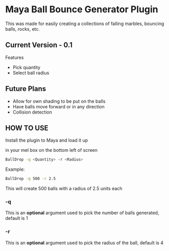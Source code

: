 # Maya Ball Bounce Generator Plugin

This was made for easily creating a collections of falling marbles, bouncing balls, rocks, etc.

## Current Version - 0.1
Features
  - Pick quantity
  - Select ball radius

## Future Plans

 - Allow for own shading to be put on the balls 
 - Have balls move forward or in any direction
 - Collision detection

## HOW TO USE

Install the plugin to Maya and load it up

in your mel box on the bottom left of screen
```sh
BallDrop -q <Quantity> -r <Radius>
```

Example:
```sh
BallDrop -q 500 -r 2.5
```
This will create 500 balls with a radius of 2.5 units each

### -q <Quantity> 

This is an **optional** argument used to pick the number of balls generated, default is 1

### -r <Radius> 

This is an **optional** argument used to pick the radius of the ball, default is 4